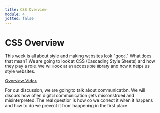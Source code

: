 ```yaml
---
title: CSS Overview
module: 4
jotted: false
---
```


# CSS Overview

This week is all about style and making websites look "good."  What does that mean?  We are going to look at CSS (Cascading Style Sheets) and how they play a role. We will look at an accessible library and how it helps us style websites.  

<p><a href="//www.youtube.com/embed/zGqDnHlbino" data-lity>Overview Video</a></p>

For our discussion, we are going to talk about communication.  We will discuss how often digital communication gets misconstrued and misinterpreted.  The real question is how do we correct it when it happens and how to do we prevent it from happening in the first place.
